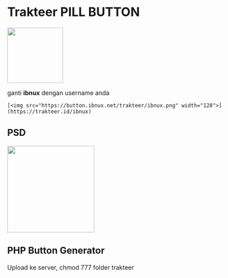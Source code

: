# Trakteer PILL BUTTON


[<img src="https://button.ibnux.net/trakteer/ibnux.png" width="128">](https://trakteer.id/ibnux)

ganti **ibnux** dengan username anda


```
[<img src="https://button.ibnux.net/trakteer/ibnux.png" width="128">](https://trakteer.id/ibnux)
```


## PSD
[<img src="https://ibnux.github.io/Trakteer-button/trakteer_button.png" width="200">](https://ibnux.github.io/Trakteer-button/trakteer_button.psd)



## PHP Button Generator
Upload ke server, chmod 777 folder trakteer